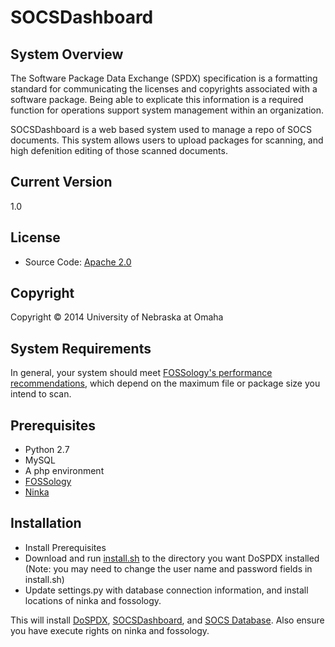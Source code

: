 SOCSDashboard
======

System Overview
---------------
<div>
  <p>
  The Software Package Data Exchange (SPDX) specification is a formatting standard for communicating the licenses and copyrights associated with a software package. Being able to explicate this information is a required function for operations support system management within an organization.
  </p>
  
  <p>
  SOCSDashboard is a web based system used to manage a repo of SOCS documents. This system allows users to upload packages for scanning, and high defenition editing of those scanned documents.
  </p>
</div>

Current Version
---------------
1.0

License
-------
<ul>
  <li>Source Code: <a href="https://github.com/socstools/SOCSDashboard/blob/master/LICENSE">Apache 2.0</a></li>
</ul>

Copyright
---------
Copyright © 2014 University of Nebraska at Omaha

System Requirements
-------------------
In general, your system should meet <a href="http://www.fossology.org/projects/fossology/wiki/SysConfig">FOSSology's performance recommendations</a>, which depend on the maximum file or package size you intend to scan.

Prerequisites
-----------------
- Python 2.7
- MySQL
- A php environment
- <a href="http://www.fossology.org/">FOSSology</a>
- <a href="http://ninka.turingmachine.org/#sec-3">Ninka</a>

Installation
------------
- Install Prerequisites
- Download and run <a href="https://github.com/zwmcfarland/DoSPDX/blob/master/install.sh">install.sh</a> to the directory you want DoSPDX installed (Note: you may need to change the user name and password fields in install.sh)
- Update settings.py with database connection information, and install locations of ninka and fossology.

This will install <a href="https://github.com/socstools/DoSOCS">DoSPDX</a>, <a href="https://github.com/socstools/SOCSDashboard">SOCSDashboard</a>, and <a href="https://github.com/socstools/SOCSDatabase">SOCS Database</a>. Also ensure you have execute rights on ninka and fossology.
